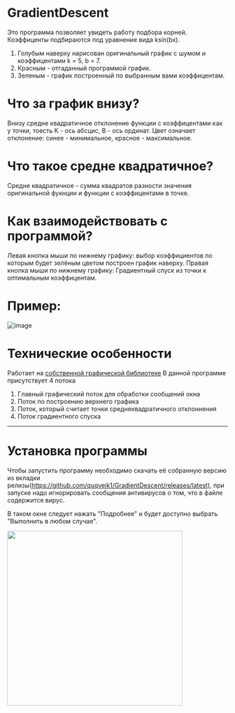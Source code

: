 # GradientDescent
Это программа позволяет увидеть работу подбора корней.
Коэффиценты подбираются под уравнение вида ksin(bx). 

1) Голубым наверху нарисован оригинальный график с шумом и  коэффицентами k = 5, b = 7. 
2) Красным - отгаданный программой график.
3) Зеленым - график построенный по выбранным вами коэффицентам.

# Что за график внизу?
Внизу средне квадратичное отклонение функции с коэффицентами как у точки, тоесть 
K - ось абсцис, B - ось ординат.
Цвет означает отклонение: синее - минимальное, красное - максимальное.

# Что такое средне квадратичное?
Средне квадратичное - сумма квадратов разности значения оригинальной фукнции и функции с коэффицентами в точке.

# Как взаимодействовать с программой?
Левая кнопка мыши по нижнему графику: выбор коэффициентов по которым будет зелёным цветом построен график наверху.
Правая кнопка мыши по нижнему графику: Градиентный спуск из точки к оптимальным коэффицентам.

# Пример:
![image](https://user-images.githubusercontent.com/64206443/233839716-fbb25ffc-4e41-42d0-b66f-404832f33996.png)

# Технические особенности
Работает на [собственной графической библиотеке](https://github.com/quqveik1/TESTWIN32_GRAPHICAPP)
В данной программе присутствует 4 потока
1) Главный графический поток для обработки сообщений окна
2) Поток по построению верхнего графика
3) Поток, который считает точки среднеквадратичного отклоннения
4) Поток градиентного спуска


------------------------------------------------------
# Установка программы
Чтобы запустить программу необходимо скачать её собранную версию из вкладки релизы(https://github.com/quqveik1/GradientDescent/releases/latest),
при запуске надо игнорировать сообщения антивирусов о том, что в файле содержится вирус.

В таком окне следует нажать "Подробнее" и будет доступно выбрать "Выполнить в любом случае".


<img src="https://user-images.githubusercontent.com/64206443/182945554-ed4d18c6-a25d-4d0d-a331-e268643b3031.png" width="400">

